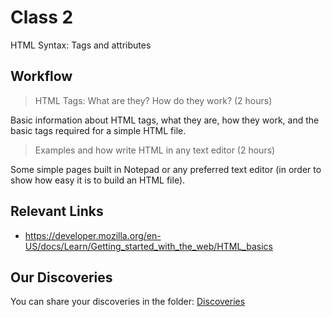 # Class 2

HTML Syntax: Tags and attributes

## Workflow

> HTML Tags: What are they? How do they work? (2 hours)

Basic information about HTML tags, what they are, how they work, and the basic tags required for a simple HTML file.

> Examples and how write HTML in any text editor (2 hours)

Some simple pages built in Notepad or any preferred text editor (in order to show how easy it is to build an HTML file).

## Relevant Links

- https://developer.mozilla.org/en-US/docs/Learn/Getting_started_with_the_web/HTML_basics

## Our Discoveries

You can share your discoveries in the folder: [Discoveries](https://github.com/felipez3r0/openclasses/Examples/Classes/Class02/Discoveries)
